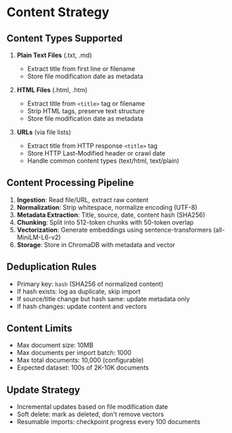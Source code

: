 # Content Strategy

## Content Types Supported
1. **Plain Text Files** (.txt, .md)
   - Extract title from first line or filename
   - Store file modification date as metadata
   
2. **HTML Files** (.html, .htm)
   - Extract title from `<title>` tag or filename
   - Strip HTML tags, preserve text structure
   - Store file modification date as metadata
   
3. **URLs** (via file lists)
   - Extract title from HTTP response `<title>` tag
   - Store HTTP Last-Modified header or crawl date
   - Handle common content types (text/html, text/plain)

## Content Processing Pipeline
1. **Ingestion**: Read file/URL, extract raw content
2. **Normalization**: Strip whitespace, normalize encoding (UTF-8)
3. **Metadata Extraction**: Title, source, date, content hash (SHA256)
4. **Chunking**: Split into 512-token chunks with 50-token overlap
5. **Vectorization**: Generate embeddings using sentence-transformers (all-MiniLM-L6-v2)
6. **Storage**: Store in ChromaDB with metadata and vector

## Deduplication Rules
- Primary key: `hash` (SHA256 of normalized content)
- If hash exists: log as duplicate, skip import
- If source/title change but hash same: update metadata only
- If hash changes: update content and vectors

## Content Limits
- Max document size: 10MB
- Max documents per import batch: 1000
- Max total documents: 10,000 (configurable)
- Expected dataset: 100s of 2K-10K documents

## Update Strategy
- Incremental updates based on file modification date
- Soft delete: mark as deleted, don't remove vectors
- Resumable imports: checkpoint progress every 100 documents
